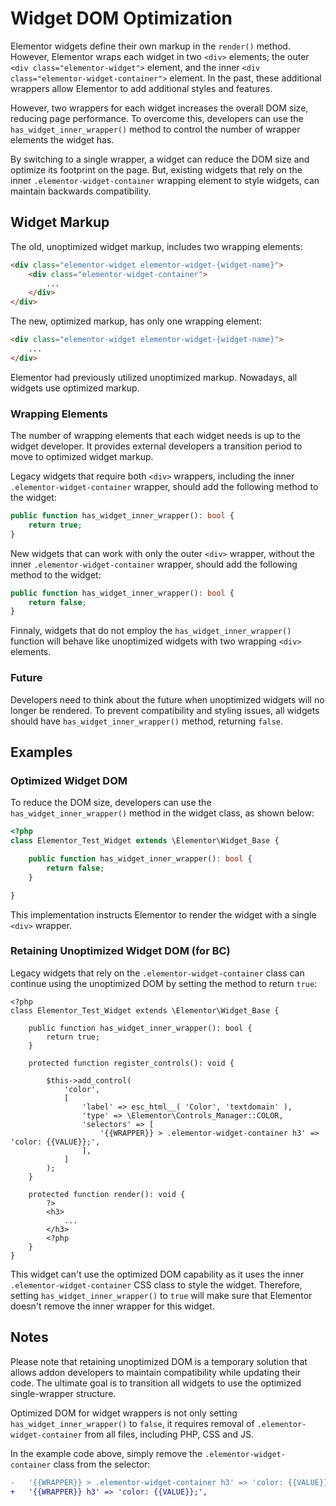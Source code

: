 # Widget DOM Optimization

<Badge type="tip" vertical="top" text="Elementor Core" /> <Badge type="warning" vertical="top" text="Intermediate" />

Elementor widgets define their own markup in the `render()` method. However, Elementor wraps each widget in two `<div>` elements; the outer `<div class="elementor-widget">` element, and the inner `<div class="elementor-widget-container">` element. In the past, these additional wrappers allow Elementor to add additional styles and features.

However, two wrappers for each widget increases the overall DOM size, reducing page performance. To overcome this, developers can use the `has_widget_inner_wrapper()` method to control the number of wrapper elements the widget has.

By switching to a single wrapper, a widget can reduce the DOM size and optimize its footprint on the page. But, existing widgets that rely on the inner `.elementor-widget-container` wrapping element to style widgets, can maintain backwards compatibility.

## Widget Markup

The old, unoptimized widget markup, includes two wrapping elements:

```html
<div class="elementor-widget elementor-widget-{widget-name}">
	<div class="elementor-widget-container">
		...
	</div>
</div>
```

The new, optimized markup, has only one wrapping element:

```html
<div class="elementor-widget elementor-widget-{widget-name}">
	...
</div>
```

Elementor had previously utilized unoptimized markup. Nowadays, all widgets use optimized markup.

### Wrapping Elements

The number of wrapping elements that each widget needs is up to the widget developer. It provides external developers a transition period to move to optimized widget markup.

Legacy widgets that require both `<div>` wrappers, including the inner `.elementor-widget-container` wrapper, should add the following method to the widget:

```php
public function has_widget_inner_wrapper(): bool {
	return true;
}
```

New widgets that can work with only the outer `<div>` wrapper, without the inner `.elementor-widget-container` wrapper, should add the following method to the widget:

```php
public function has_widget_inner_wrapper(): bool {
	return false;
}
```

Finnaly, widgets that do not employ the `has_widget_inner_wrapper()` function will behave like unoptimized widgets with two wrapping `<div>` elements.

### Future 

Developers need to think about the future when unoptimized widgets will no longer be rendered. To prevent compatibility and styling issues, all widgets should have `has_widget_inner_wrapper()` method, returning `false`.

## Examples

### Optimized Widget DOM

To reduce the DOM size, developers can use the `has_widget_inner_wrapper()` method in the widget class, as shown below:

```php
<?php
class Elementor_Test_Widget extends \Elementor\Widget_Base {

	public function has_widget_inner_wrapper(): bool {
		return false;
	}

}
```

This implementation instructs Elementor to render the widget with a single `<div>` wrapper.

### Retaining Unoptimized Widget DOM (for BC)

Legacy widgets that rely on the `.elementor-widget-container` class can continue using the unoptimized DOM by setting the method to return `true`:

```php{4-6,16}
<?php
class Elementor_Test_Widget extends \Elementor\Widget_Base {

	public function has_widget_inner_wrapper(): bool {
		return true;
	}

	protected function register_controls(): void {

		$this->add_control(
			'color',
			[
				'label' => esc_html__( 'Color', 'textdomain' ),
				'type' => \Elementor\Controls_Manager::COLOR,
				'selectors' => [
					'{{WRAPPER}} > .elementor-widget-container h3' => 'color: {{VALUE}};',
				],
			]
		);
	}

	protected function render(): void {
		?>
		<h3>
			...
		</h3>
		<?php
	}
}
```

This widget can't use the optimized DOM capability as it uses the inner `.elementor-widget-container` CSS class to style the widget. Therefore, setting `has_widget_inner_wrapper()` to `true` will make sure that Elementor doesn't remove the inner wrapper for this widget.

## Notes

Please note that retaining unoptimized DOM is a temporary solution that allows addon developers to maintain compatibility while updating their code. The ultimate goal is to transition all widgets to use the optimized single-wrapper structure.

Optimized DOM for widget wrappers is not only setting `has_widget_inner_wrapper()` to `false`, it requires removal of `.elementor-widget-container` from all files, including PHP, CSS and JS.

In the example code above, simply remove the `.elementor-widget-container` class from the selector:

```diff
-	'{{WRAPPER}} > .elementor-widget-container h3' => 'color: {{VALUE}};',
+	'{{WRAPPER}} h3' => 'color: {{VALUE}};',
```
